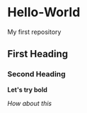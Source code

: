 # Hello-World
My first repository
## First Heading
### Second Heading 
**Let's try bold**

*How about this*
